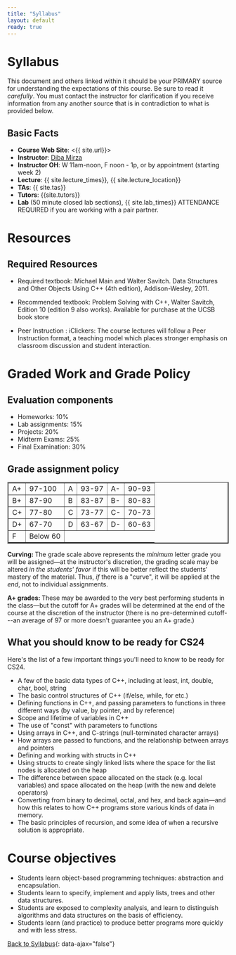 ```yaml
---
title: "Syllabus"
layout: default
ready: true
---
```


# Syllabus <a name="syllabus"></a>

This document and others linked within it should be your PRIMARY source for understanding the expectations of this course. Be sure to read it *carefully*.
You must contact the instructor for clarification if you receive information from any another source that is in contradiction to what is provided below.

## Basic Facts

* **Course Web Site**: <{{ site.url}}>
* **Instructor**:  [Diba Mirza](http://www.cs.ucsb.edu/~dimirza)
* **Instructor OH**: W 11am-noon, F noon - 1p, or by appointment (starting week 2)
* **Lecture**: {{ site.lecture_times}}, {{ site.lecture_location}}
* **TAs**: {{ site.tas}}
* **Tutors**: {{site.tutors}}
* **Lab** (50 minute closed lab sections), {{ site.lab_times}} ATTENDANCE REQUIRED if you are working with a pair partner. 


# Resources

## Required Resources

* Required textbook: Michael Main and Walter Savitch. Data Structures and Other Objects Using C++ (4th edition), Addison-Wesley, 2011.

* Recommended textbook: Problem Solving with C++, Walter Savitch, Edition 10 (edition 9 also works). Available for purchase at the UCSB book store

* Peer Instruction : iClickers: The course lectures will follow a Peer Instruction format, a teaching model which places stronger emphasis on classroom discussion and student interaction. 


# Graded Work and Grade Policy

## Evaluation components

* Homeworks: 10%
* Lab assignments: 15%
* Projects: 20%
* Midterm Exams: 25%
* Final Examination: 30%


## Grade assignment policy

<table border="2">
  <tr>
    <td>A+</td>
    <td>97-100</td>
    <td>A</td>
    <td>93-97</td>
    <td>A-</td>
    <td>90-93</td>
  </tr>
  <tr>
    <td>B+</td>
    <td>87-90</td>
    <td>B</td>
    <td>83-87</td>
    <td>B-</td>
    <td>80-83</td>
  </tr>
  <tr>
    <td>C+</td>
    <td>77-80</td>
    <td>C</td>
    <td>73-77</td>
    <td>C-</td>
    <td>70-73</td>

  </tr>
  <tr>
    <td>D+</td>
    <td>67-70</td>
    <td>D</td>
    <td>63-67</td>
    <td>D-</td>
    <td>60-63</td>

  </tr>
    <td>F</td>
    <td>Below 60</td>

</table>

<strong>Curving: </strong>The grade  scale above represents the <em>minimum</em> letter grade you will be assigned&#8212;at the instructor's discretion, the grading scale  may be altered <em>in the students' favor</em> if this will be better reflect the students' mastery of the material. Thus, <em>if</em> there is a &quot;curve&quot;, it will be applied at the <em>end</em>, not to individual assignments.</p>
<p><strong>A+ grades: </strong>These may be awarded to the very best performing students in the class—but the cutoff for A+ grades will be determined at the end of the course at the discretion of the instructor (there is no pre-determined cutoff---an average of 97 or more doesn't guarantee you an A+ grade.)



## What you should know to be ready for CS24

<p>Here's the  list of a few important things you'll need to know to be ready for CS24.</p>

* A few of the basic data types of C++, including at least, int, double, char, bool, string
* The basic control structures of C++ (if/else, while, for etc.)
* Defining functions in C++, and passing parameters to functions in three different ways (by value, by pointer, and by reference)
* Scope and lifetime of variables in C++
* The use of "const" with parameters to functions
* Using arrays in C++, and C-strings (null-terminated character arrays)
* How arrays are passed to functions, and the relationship between arrays and pointers
* Defining and working with structs in C++
* Using structs to create singly linked lists where the space for the list nodes is allocated on the heap
* The difference between space allocated on the stack (e.g. local variables) and space allocated on the heap (with the new and delete operators)
* Converting from binary to decimal, octal, and hex, and back again&mdash;and how this relates to how C++ programs store various kinds of data in memory.
* The basic principles of recursion, and some idea of when a recursive solution is appropriate.



# Course objectives

* Students learn object-based programming techniques: abstraction and encapsulation.
* Students learn to specify, implement and apply lists, trees and other data structures.
* Students are exposed to complexity analysis, and learn to distinguish algorithms and data structures on the basis of efficiency.
* Students learn (and practice) to produce better programs more quickly and with less stress.

[Back to Syllabus](#syllabus){: data-ajax="false"}
